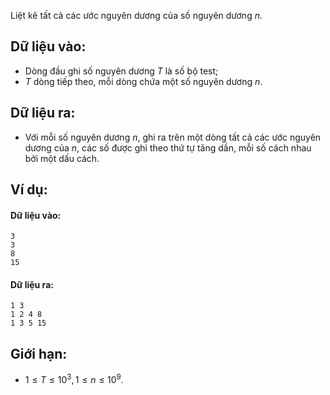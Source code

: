 Liệt kê tất cả các ước nguyên dương của số nguyên dương $n$.

## Dữ liệu vào:
- Dòng đầu ghi số nguyên dương $T$ là số bộ test;
- $T$ dòng tiếp theo, mỗi dòng chứa một số nguyên dương $n$.

## Dữ liệu ra:
- Với mỗi số nguyên dương $n$, ghi ra trên một dòng tất cả các ước nguyên dương của $n$, các số được ghi theo thứ tự tăng dần, mỗi số cách nhau bởi một dấu cách.

## Ví dụ:
#### Dữ liệu vào:
```
3
3
8
15
```

#### Dữ liệu ra:
```
1 3
1 2 4 8
1 3 5 15
```

## Giới hạn:
- $1 ≤ T ≤ 10^3, 1 ≤ n ≤ 10^9$.